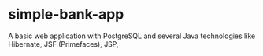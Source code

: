 simple-bank-app
===============

A basic web application with PostgreSQL and several Java technologies like Hibernate, JSF (Primefaces), JSP, 